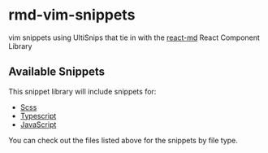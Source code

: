 # rmd-vim-snippets

vim snippets using UltiSnips that tie in with the [react-md](../react-md) React Component Library

## Available Snippets

This snippet library will include snippets for:

- [Scss](UltiSnips/scss.snippets)
- [Typescript](UltiSnips/typescript.snippets)
- [JavaScript](UltiSnips/javascript.snippets)

You can check out the files listed above for the snippets by file type.
